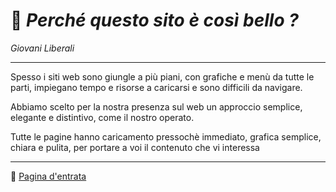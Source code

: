 # :art: *Perché questo sito è così bello ?*

*Giovani Liberali*

---

Spesso i siti web sono giungle a più piani, con grafiche e menù da tutte le parti, impiegano tempo e risorse a caricarsi e sono difficili da navigare.

Abbiamo scelto per la nostra presenza sul web un approccio semplice, elegante e distintivo, come il nostro operato.

Tutte le pagine hanno caricamento pressochè immediato, grafica semplice, chiara e pulita, per portare a voi il contenuto che vi interessa

---

:house_with_garden: [Pagina d'entrata](..)